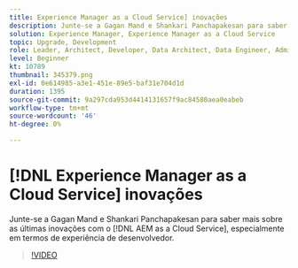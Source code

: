 ```yaml
---
title: Experience Manager as a Cloud Service] inovações
description: Junte-se a Gagan Mand e Shankari Panchapakesan para saber mais sobre as últimas inovações com o [!DNL AEM as a Cloud Service], especialmente em termos de experiência do desenvolvedor.
solution: Experience Manager, Experience Manager as a Cloud Service
topic: Upgrade, Development
role: Leader, Architect, Developer, Data Architect, Data Engineer, Admin, User
level: Beginner
kt: 10789
thumbnail: 345379.png
exl-id: 0e614985-a3e1-451e-89e5-baf31e704d1d
duration: 1395
source-git-commit: 9a297cda953d4414131657f9ac84580aea0eabeb
workflow-type: tm+mt
source-wordcount: '46'
ht-degree: 0%

---
```


# [!DNL Experience Manager as a Cloud Service] inovações

Junte-se a Gagan Mand e Shankari Panchapakesan para saber mais sobre as últimas inovações com o [!DNL AEM as a Cloud Service], especialmente em termos de experiência de desenvolvedor.

>[!VIDEO](https://video.tv.adobe.com/v/345379/?quality=12&learn=on)
